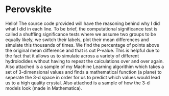 # Perovskite
Hello! The source code provided will have the reasoning behind why I did what I did in each line.
To be brief, the computational significance test is called a shuffling significance tests where we assume two groups to be equally likely, we switch their labels, plot their mean differences and simulate this thousands of times. We find the percentage of points above the original mean difference and that is out P-value. This is helpful due to the fact that it allows us to simulate across a variety of different hydroiodides without having to repeat the calculations over and over again.
Also attached is a sample of my Machine Learning algorithim which takes a set of 3-dimensional values and finds a mathematical function (a plane) to seperate the 3-d space in order for us to predict which values would lead us to a high quality crystal. Also attached is a sample of how the 3-d models look (made in Mathematica).
